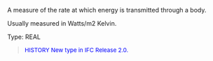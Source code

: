 ﻿A measure of the rate at which energy is transmitted through a body.

Usually measured in Watts/m2 Kelvin.

Type: REAL

> <font size="-1" color="#0000FF">HISTORY New type in IFC Release 2.0.
</font>
